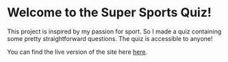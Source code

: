 # Welcome to the Super Sports Quiz! 

This project is inspired by my passion for sport. So I made a quiz containing some pretty straightforward questions. The quiz is accessible to anyone! 

You can find the live version of the site here [here](https://drennan98.github.io/Super-Sports-Quiz).

